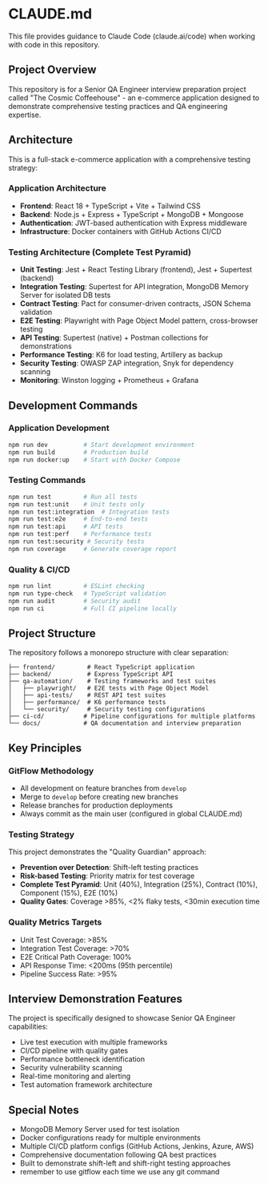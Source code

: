 # CLAUDE.md

This file provides guidance to Claude Code (claude.ai/code) when working with code in this repository.

## Project Overview

This repository is for a Senior QA Engineer interview preparation project called "The Cosmic Coffeehouse" - an e-commerce application designed to demonstrate comprehensive testing practices and QA engineering expertise.

## Architecture

This is a full-stack e-commerce application with a comprehensive testing strategy:

### Application Architecture
- **Frontend**: React 18 + TypeScript + Vite + Tailwind CSS
- **Backend**: Node.js + Express + TypeScript + MongoDB + Mongoose
- **Authentication**: JWT-based authentication with Express middleware
- **Infrastructure**: Docker containers with GitHub Actions CI/CD

### Testing Architecture (Complete Test Pyramid)
- **Unit Testing**: Jest + React Testing Library (frontend), Jest + Supertest (backend)
- **Integration Testing**: Supertest for API integration, MongoDB Memory Server for isolated DB tests
- **Contract Testing**: Pact for consumer-driven contracts, JSON Schema validation
- **E2E Testing**: Playwright with Page Object Model pattern, cross-browser testing
- **API Testing**: Supertest (native) + Postman collections for demonstrations
- **Performance Testing**: K6 for load testing, Artillery as backup
- **Security Testing**: OWASP ZAP integration, Snyk for dependency scanning
- **Monitoring**: Winston logging + Prometheus + Grafana

## Development Commands

### Application Development
```bash
npm run dev          # Start development environment
npm run build        # Production build
npm run docker:up    # Start with Docker Compose
```

### Testing Commands
```bash
npm run test         # Run all tests
npm run test:unit    # Unit tests only
npm run test:integration  # Integration tests
npm run test:e2e     # End-to-end tests
npm run test:api     # API tests
npm run test:perf    # Performance tests
npm run test:security # Security tests
npm run coverage     # Generate coverage report
```

### Quality & CI/CD
```bash
npm run lint         # ESLint checking
npm run type-check   # TypeScript validation
npm run audit        # Security audit
npm run ci           # Full CI pipeline locally
```

## Project Structure

The repository follows a monorepo structure with clear separation:
```
├── frontend/         # React TypeScript application
├── backend/          # Express TypeScript API
├── qa-automation/    # Testing frameworks and test suites
│   ├── playwright/   # E2E tests with Page Object Model
│   ├── api-tests/    # REST API test suites
│   ├── performance/  # K6 performance tests
│   └── security/     # Security testing configurations
├── ci-cd/           # Pipeline configurations for multiple platforms
└── docs/            # QA documentation and interview preparation
```

## Key Principles

### GitFlow Methodology
- All development on feature branches from `develop`
- Merge to `develop` before creating new branches
- Release branches for production deployments
- Always commit as the main user (configured in global CLAUDE.md)

### Testing Strategy
This project demonstrates the "Quality Guardian" approach:
- **Prevention over Detection**: Shift-left testing practices
- **Risk-based Testing**: Priority matrix for test coverage
- **Complete Test Pyramid**: Unit (40%), Integration (25%), Contract (10%), Component (15%), E2E (10%)
- **Quality Gates**: Coverage >85%, <2% flaky tests, <30min execution time

### Quality Metrics Targets
- Unit Test Coverage: >85%
- Integration Test Coverage: >70%
- E2E Critical Path Coverage: 100%
- API Response Time: <200ms (95th percentile)
- Pipeline Success Rate: >95%

## Interview Demonstration Features

The project is specifically designed to showcase Senior QA Engineer capabilities:
- Live test execution with multiple frameworks
- CI/CD pipeline with quality gates
- Performance bottleneck identification
- Security vulnerability scanning
- Real-time monitoring and alerting
- Test automation framework architecture

## Special Notes

- MongoDB Memory Server used for test isolation
- Docker configurations ready for multiple environments
- Multiple CI/CD platform configs (GitHub Actions, Jenkins, Azure, AWS)
- Comprehensive documentation following QA best practices
- Built to demonstrate shift-left and shift-right testing approaches
- remember to use gitflow each time we use any git command